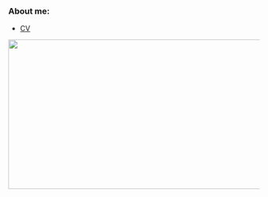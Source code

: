 ### About me:
- [CV](https://github.com/ekukovenko/litvinov_CV/blob/main/cv_final_litvinov.pdf)

<a href="https://www.gitanimals.org/en_US?utm_medium=image&utm_source=ekukovenko&utm_content=farm">
<img
  src="https://render.gitanimals.org/farms/ekukovenko"
  width="600"
  height="300"
/>
</a>

